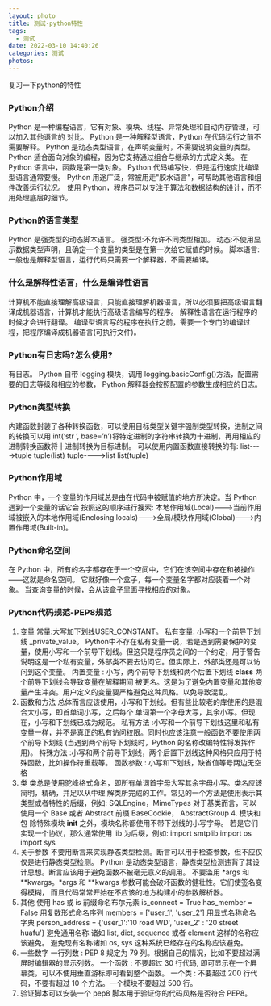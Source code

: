 ```yaml
---
layout: photo
title: 测试-python特性
tags:
  - 测试
date: 2022-03-10 14:40:26
categories: 测试
photos:
---
```

复习一下python的特性
<!--more-->
### Python介绍
Python 是一种编程语言，它有对象、模块、线程、异常处理和自动内存管理，可以加入其他语言的 对比。
Python 是一种解释型语言，Python 在代码运行之前不需要解释。
Python 是动态类型语言，在声明变量时，不需要说明变量的类型。
Python 适合面向对象的编程，因为它支持通过组合与继承的方式定义类。
在 Python 语言中，函数是第一类对象。
Python 代码编写快，但是运行速度比编译型语言通常要慢。
Python 用途广泛，常被用走"胶水语言"，可帮助其他语言和组件改善运行状况。
使用 Python，程序员可以专注于算法和数据结构的设计，而不用处理底层的细节。

### Python的语言类型
  Python 是强类型的动态脚本语言。
  强类型:不允许不同类型相加。 
  动态:不使用显示数据类型声明，且确定一个变量的类型是在第一次给它赋值的时候。
  脚本语言:一般也是解释型语言，运行代码只需要一个解释器，不需要编译。

### 什么是解释性语言，什么是编译性语言
  计算机不能直接理解高级语言，只能直接理解机器语言，所以必须要把高级语言翻译成机器语言，计算机才能执行高级语言编写的程序。
  解释性语言在运行程序的时候才会进行翻译。
  编译型语言写的程序在执行之前，需要一个专门的编译过程，把程序编译成机器语言(可执行文件)。

### Python有日志吗?怎么使用?
有日志。
Python 自带 logging 模块，调用 logging.basicConfig()方法，配置需要的日志等级和相应的参数， Python 解释器会按照配置的参数生成相应的日志。

### Python类型转换
  内建函数封装了各种转换函数，可以使用目标类型关键字强制类型转换，进制之间的转换可以用 int(‘str ’, base=’n’)将特定进制的字符串转换为十进制，再用相应的进制转换函数将十进制转换为目标进制。
可以使用内置函数直接转换的有:
  list---->tuple tuple(list)
  tuple---->list list(tuple)

### Python作用域
Python 中，一个变量的作用域总是由在代码中被赋值的地方所决定。当 Python 遇到一个变量的话它会 按照这的顺序进行搜索:
本地作用域(Local)--->当前作用域被嵌入的本地作用域(Enclosing locals)--->全局/模块作用域(Global)--->内置作用域(Built-in)。

### Python命名空间
在 Python 中，所有的名字都存在于一个空间中，它们在该空间中存在和被操作——这就是命名空间。
它就好像一个盒子，每一个变量名字都对应装着一个对象。
当查询变量的时候，会从该盒子里面寻找相应的对象。

### Python代码规范-PEP8规范
1. 变量
常量:大写加下划线USER_CONSTANT。
私有变量: 小写和一个前导下划线 _private_value。
Python中不存在私有变量一说，若是遇到需要保护的变量，使用小写和一个前导下划线。但这只是程序员之间的一个约定，用于警告说明这是一个私有变量，外部类不要去访问它。但实际上，外部类还是可以访问到这个变量。
内置变量 : 小写，两个前导下划线和两个后置下划线 __class__ 两个前导下划线会导致变量在解释期间 被更名。这是为了避免内置变量和其他变量产生冲突。用户定义的变量要严格避免这种风格。以免导致混乱。
2. 函数和方法
总体而言应该使用，小写和下划线。但有些比较老的库使用的是混合大小写，即首单词小写，之后每个 单词第一个字母大写，其余小写。但现在，小写和下划线已成为规范。
私有方法 :小写和一个前导下划线这里和私有变量一样，并不是真正的私有访问权限。同时也应该注意一般函数不要使用两个前导下划线 (当遇到两个前导下划线时，Python 的名称改编特性将发挥作用)。
特殊方法 :小写和两个前导下划线，两个后置下划线这种风格只应用于特殊函数，比如操作符重载等。 
函数参数 : 小写和下划线，缺省值等号两边无空格
3. 类
类总是使用驼峰格式命名，即所有单词首字母大写其余字母小写。类名应该简明，精确，并足以从中理 解类所完成的工作。常见的一个方法是使用表示其类型或者特性的后缀，例如:
SQLEngine，MimeTypes 对于基类而言，可以使用一个 Base 或者 Abstract 前缀 BaseCookie，
AbstractGroup 4. 模块和包
除特殊模块 __init__ 之外，模块名称都使用不带下划线的小写字母。 若是它们实现一个协议，那么通常使用 lib 为后缀，例如:
import smtplib
import os
import sys
5. 关于参数
不要用断言来实现静态类型检测。断言可以用于检查参数，但不应仅仅是进行静态类型检测。
Python 是动态类型语言，静态类型检测违背了其设计思想。断言应该用于避免函数不被毫无意义的调用。
不要滥用 *args 和 **kwargs。*args 和 **kwargs 参数可能会破坏函数的健壮性。它们使签名变得模糊， 而且代码常常开始在不应该的地方构建小的参数解析器。
6. 其他
使用 has 或 is 前缀命名布尔元素 is_connect = True
has_member = False
用复数形式命名序列
members = ['user_1', 'user_2']
用显式名称命名字典
person_address = {'user_1':'10 road WD', 'user_2' : '20 street huafu'}
避免通用名称
诸如 list, dict, sequence 或者 element 这样的名称应该避免。 避免现有名称诸如 os, sys 这种系统已经存在的名称应该避免。
7. 一些数字
一行列数 : PEP 8 规定为 79 列。根据自己的情况，比如不要超过满屏时编辑器的显示列数。 
一个函数 : 不要超过 30 行代码, 即可显示在一个屏幕类，可以不使用垂直游标即可看到整个函数。 
一个类 : 不要超过 200 行代码，不要有超过 10 个方法。一个模块不要超过 500 行。
8. 验证脚本可以安装一个 pep8 脚本用于验证你的代码风格是否符合 PEP8。